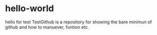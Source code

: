 # hello-world
hello for test 
TestGithub is a repository for showing the bare minimun of github and how to manuever, funtion etc.
